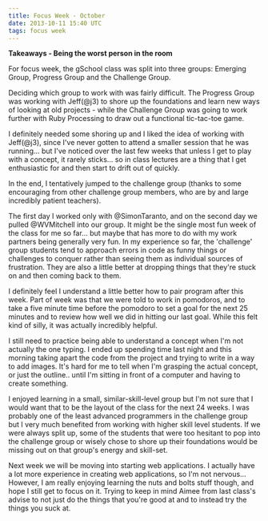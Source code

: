 ```yaml
---
title: Focus Week - October
date: 2013-10-11 15:40 UTC
tags: focus week
---
```


<b>Takeaways - Being the worst person in the room</b>

For focus week, the gSchool class was split into three groups: Emerging Group, Progress Group and the Challenge Group. 

Deciding which group to work with was fairly difficult. The Progress Group was working with Jeff(@j3) to shore up the foundations and learn new ways of looking at old projects - while the Challenge Group was going to work further with Ruby Processing to draw out a functional tic-tac-toe game. 

I definitely needed some shoring up and I liked the idea of working with Jeff(@j3), since I've never gotten to attend a smaller session that he was running… but I've noticed over the last few weeks that unless I get to play with a concept, it rarely sticks… so in class lectures are a thing that I get enthusiastic for and then start to drift out of quickly. 

In the end, I tentatively jumped to the challenge group (thanks to some encouraging from other challenge group members, who are by and large incredibly patient teachers). 

The first day I worked only with @SimonTaranto, and on the second day we pulled @WVMitchell into our group. It might be the single most fun week of the class for me so far… but maybe that has more to do with my work partners being generally very fun. In my experience so far, the 'challenge' group students tend to approach errors in code as funny things or challenges to conquer rather than seeing them as individual sources of frustration. They are also a little better at dropping things that they're stuck on and then coming back to them.

I definitely feel I understand a little better how to pair program after this week. Part of week was that we were told to work in pomodoros, and to take a five minute time before the pomodoro to set a goal for the next 25 minutes and to review how well we did in hitting our last goal. While this felt kind of silly, it was actually incredibly helpful.

I still need to practice being able to understand a concept when I'm not actually the one typing. I ended up spending time last night and this morning taking apart the code from the project and trying to write in a way to add images. It's hard for me to tell when I'm grasping the actual concept, or just the outline.. until I'm sitting in front of a computer and having to create something. 

I enjoyed learning in a small, similar-skill-level group but I'm not sure that I would want that to be the layout of the class for the next 24 weeks. I was probably one of the least advanced programmers in the challenge group but I very much benefited from working with higher skill level students. If we were always split up, some of the students that were too hesitant to pop into the challenge group or wisely chose to shore up their foundations would be missing out on that group's energy and skill-set. 

Next week we will be moving into starting web applications. I actually have a lot more experience in creating web applications, so I'm not nervous… However, I am really enjoying learning the nuts and bolts stuff though, and hope I still get to focus on it. Trying to keep in mind Aimee from last class's advise to not just do the things that you're good at and to instead try the things you suck at.
